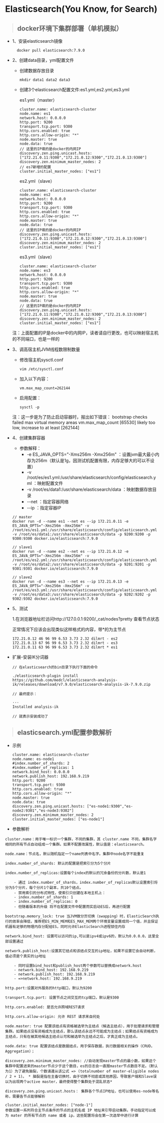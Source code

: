 # Elasticsearch(You Know, for Search)

> ## docker环境下集群部署（单机模拟）

- 1、安装elasticsearch镜像

        docker pull elasticsearch:7.9.0
- 2、创建data目录，yml配置文件

    - 创建数据存放目录
        ```
        mkdir data1 data2 data3
        ```
    - 创建3个elasticsearch配置文件:es1.yml,es2.yml,es3.yml
    
        es1.yml（master）
        ```
        cluster.name: elasticsearch-cluster
        node.name: es1
        network.host: 0.0.0.0
        http.port: 9200
        transport.tcp.port: 9300
        http.cors.enabled: true
        http.cors.allow-origin: "*"
        node.master: true
        node.data: true
        // 这里的IP填的是docker的内网IP
        discovery.zen.ping.unicast.hosts: ["172.21.0.11:9300","172.21.0.12:9300","172.21.0.13:9300"]
        discovery.zen.minimum_master_nodes: 2
        // es7新增的配置
        cluster.initial_master_nodes: ["es1"]
        ```
        es2.yml（slave）
        ```
        cluster.name: elasticsearch-cluster
        node.name: es2
        network.host: 0.0.0.0
        http.port: 9200
        transport.tcp.port: 9300
        http.cors.enabled: true
        http.cors.allow-origin: "*"
        node.master: true
        node.data: true
        // 这里的IP填的是docker的内网IP
        discovery.zen.ping.unicast.hosts: ["172.21.0.11:9300","172.21.0.12:9300","172.21.0.13:9300"]
        discovery.zen.minimum_master_nodes: 2
        cluster.initial_master_nodes: ["es1"]
        ```
        es3.yml（slave）
        ```
        cluster.name: elasticsearch-cluster
        node.name: es3
        network.host: 0.0.0.0
        http.port: 9200
        transport.tcp.port: 9300
        http.cors.enabled: true
        http.cors.allow-origin: "*"
        node.master: true
        node.data: true
        // 这里的IP填的是docker的内网IP
        discovery.zen.ping.unicast.hosts: ["172.21.0.11:9300","172.21.0.12:9300","172.21.0.13:9300"]
        discovery.zen.minimum_master_nodes: 2
        cluster.initial_master_nodes: ["es1"]
        ```
    注：上面配置的IP是docker中的内网IP，读者请自行更改，也可以映射宿主机的不同端口，也是一样的

- 3、调高宿主机JVM线程数限制数量

    - 修改宿主机sysctl.conf
        ```
        vim /etc/sysctl.conf
        ```
    - 加入以下内容：
        ```
        vm.max_map_count=262144 
        ```
    - 启用配置：
        ```
        sysctl -p
        ```
    注：这一步是为了防止启动容器时，报出如下错误：
    bootstrap checks failed max virtual memory areas vm.max_map_count [65530] likely too low, increase to at least [262144]

- 4、创建集群容器
    - 参数解释：
        - -e ES_JAVA_OPTS="-Xms256m -Xmx256m" ：设置jvm最大最小内存为256m（默认是1g，因测试机配置有限，内存足够大的可以不设置）
        - -v /root/es/es1.yml:/usr/share/elasticsearch/config/elasticsearch.yml ：映射配置文件
        - -v /root/es/data1:/usr/share/elasticsearch/data ：映射数据存放目录
        - --net ：指定容器网络
        - --ip ：指定容器IP

    ```
    // master
    docker run -d --name es1 --net es --ip 172.21.0.11 -e ES_JAVA_OPTS="-Xms256m -Xmx256m" -v /root/es/es1.yml:/usr/share/elasticsearch/config/elasticsearch.yml -v /root/es/data1:/usr/share/elasticsearch/data -p 9200:9200 -p 9300:9300 docker.io/elasticsearch:7.9.0

    // slave1
    docker run -d --name es2 --net es --ip 172.21.0.12 -e ES_JAVA_OPTS="-Xms256m -Xmx256m" -v /root/es/es2.yml:/usr/share/elasticsearch/config/elasticsearch.yml -v /root/es/data2:/usr/share/elasticsearch/data -p 9201:9201 -p 9301:9301 docker.io/elasticsearch:7.9.0

    // slave2
    docker run -d --name es3 --net es --ip 172.21.0.13 -e ES_JAVA_OPTS="-Xms256m -Xmx256m" -v /root/es/es3.yml:/usr/share/elasticsearch/config/elasticsearch.yml -v /root/es/data3:/usr/share/elasticsearch/data -p 9202:9202 -p 9302:9302 docker.io/elasticsearch:7.9.0
    ```

- 5、测试

    1.在浏览器地址栏访问http://127.0.0.1:9200/_cat/nodes?pretty 查看节点状态

    正常情况下应该会出现类似这样格式的内容，带*的为主节点
    ```
    172.21.0.12 46 96 99 6.53 3.73 2.32 dilmrt - es2
    172.21.0.13 67 96 99 6.53 3.73 2.32 dilmrt - es3
    172.21.0.11 63 96 99 6.53 3.73 2.32 dilmrt * es1
    ```

- 扩展-安装IK分词器
    ```
    // 在elasticsearch的bin目录下执行下面的命令

    ./elasticsearch-plugin install https://github.com/medcl/elasticsearch-analysis-ik/releases/download/v7.9.0/elasticsearch-analysis-ik-7.9.0.zip
    ```
    ```
    // 最终提示：

    ···
    Installed analysis-ik

    // 就表示安装成功了
    ```

> ## elasticsearch.yml配置参数解析

- 示例
    ```
    cluster.name: elasticsearch-cluster
    node.name: es-node1
    #index.number_of_shards: 2
    #index.number_of_replicas: 1
    network.bind_host: 0.0.0.0
    network.publish_host: 192.168.9.219
    http.port: 9200
    transport.tcp.port: 9300
    http.cors.enabled: true
    http.cors.allow-origin: "*"
    node.master: true 
    node.data: true  
    discovery.zen.ping.unicast.hosts: ["es-node1:9300","es-node2:9301","es-node3:9302"]
    discovery.zen.minimum_master_nodes: 2
    cluster.initial_master_nodes: ["es-node1"]
    ```

- 参数解析

```
cluster.name：用于唯一标识一个集群，不同的集群，其 cluster.name 不同，集群名字相同的所有节点自动组成一个集群。如果不配置改属性，默认值是：elasticsearch。

node.name：节点名，默认随机指定一个name列表中名字。集群中node名字不能重复

index.number_of_shards: 默认的配置是把索引分为5个分片

index.number_of_replicas:设置每个index的默认的冗余备份的分片数，默认是1

    - 通过 index.number_of_shards，index.number_of_replicas默认设置索引将分为5个分片，每个分片1个副本，共10个结点。
    - 禁用索引的分布式特性，使索引只创建在本地主机上：
    - index.number_of_shards: 1
    - index.number_of_replicas: 0
    - 但随着版本的升级 将不在配置文件中配置而实启动ES后，再进行配置
```

```
bootstrap.memory_lock: true 当JVM做分页切换（swapping）时，ElasticSearch执行的效率会降低，推荐把ES_MIN_MEM和ES_MAX_MEM两个环境变量设置成同一个值，并且保证机器有足够的物理内存分配给ES，同时允许ElasticSearch进程锁住内存

network.bind_host: 设置可以访问的ip,可以是ipv4或ipv6的，默认为0.0.0.0，这里全部设置通过

network.publish_host:设置其它结点和该结点交互的ip地址，如果不设置它会自动判断，值必须是个真实的ip地址

    - 同时设置bind_host和publish_host两个参数可以替换成network.host
    - network.bind_host: 192.168.9.219
    - network.publish_host: 192.168.9.219
    - =>network.host: 192.168.9.219
```

```
http.port:设置对外服务的http端口，默认为9200

transport.tcp.port: 设置节点之间交互的tcp端口，默认是9300

http.cors.enabled: 是否允许跨域REST请求

http.cors.allow-origin: 允许 REST 请求来自何处

node.master: true 配置该结点有资格被选举为主结点（候选主结点），用于处理请求和管理集群。如果结点没有资格成为主结点，那么该结点永远不可能成为主结点；如果结点有资格成为主结点，只有在被其他候选主结点认可和被选举为主结点之后，才真正成为主结点。

node.data: true 配置该结点是数据结点，用于保存数据，执行数据相关的操作（CRUD，Aggregation）；

discovery.zen.minimum_master_nodes: //自动发现master节点的最小数，如果这个集群中配置进来的master节点少于这个数目，es的日志会一直报master节点数目不足。（默认为1）为了避免脑裂，个数请遵从该公式 => (totalnumber of master-eligible nodes / 2 + 1)。 * 脑裂是指在主备切换时，由于切换不彻底或其他原因，导致客户端和Slave误以为出现两个active master，最终使得整个集群处于混乱状态*

discovery.zen.ping.unicast.hosts： 集群各个节点IP地址，也可以使用es-node等名称，需要各节点能够解析
    
cluster.initial_master_nodes: ["node-1"]
参数设置一系列符合主节点条件的节点的主机名或 IP 地址来引导启动集群。手动指定可以成为 mater 的所有节点的 name 或者 ip，这些配置将会在第一次选举中进行计算
```